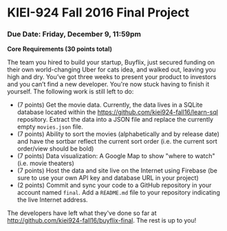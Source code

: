 # KIEI-924 Fall 2016 Final Project

### Due Date: Friday, December 9, 11:59pm

**Core Requirements (30 points total)**

The team you hired to build your startup, Buyflix, just secured funding on their own world-changing Uber for cats idea, and walked out, leaving you high and dry. You’ve got three weeks to present your product to investors and you can’t find a new developer. You're now stuck having to finish it yourself. The following work is still left to do:

- (7 points) Get the movie data. Currently, the data lives in a SQLite database located within the https://github.com/kiei924-fall16/learn-sql repository. Extract the data into a JSON file and replace the currently empty `movies.json` file.
- (7 points) Ability to sort the movies (alphabetically and by release date) and have the sortbar reflect the current sort order (i.e. the current sort order/view should be bold)
- (7 points) Data visualization: A Google Map to show "where to watch" (i.e. movie theaters) 
- (7 points) Host the data and site live on the Internet using Firebase (be sure to use your own API key and database URL in your project)
- (2 points) Commit and sync your code to a GitHub repository in your account named `final`. Add a `README.md` file to your repository indicating the live Internet address.

The developers have left what they've done so far at http://github.com/kiei924-fall16/buyflix-final. The rest is up to you!
